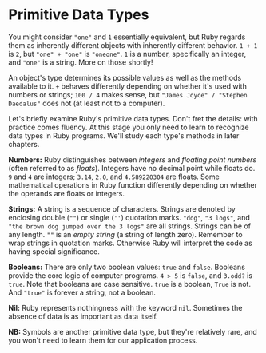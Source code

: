 # Primitive Data Types

You might consider `"one"` and `1` essentially equivalent, but Ruby regards them
as inherently different objects with inherently different behavior. `1 + 1` is
`2`, but `"one" + "one"` is `"oneone"`. `1` is a number, specifically an
integer, and `"one"` is a string. More on those shortly!

An object's type determines its possible values as well as the methods available
to it. `+` behaves differently depending on whether it's used with numbers or
strings; `100 / 4` makes sense, but `"James Joyce" / "Stephen Daedalus"` does
not (at least not to a computer).

Let's briefly examine Ruby's primitive data types. Don't fret the details: with
practice comes fluency. At this stage you only need to learn to recognize data
types in Ruby programs. We'll study each type's methods in later chapters.

**Numbers:** Ruby distinguishes between _integers_ and _floating point numbers_ (often
referred to as _floats_). Integers have no decimal point while floats do. `9`
and `4` are integers; `3.14`, `2.0`, and `4.589220304` are floats. Some
mathematical operations in Ruby function differently depending on whether the
operands are floats or integers.

**Strings:** A string is a sequence of characters. Strings are denoted by enclosing double (`""`)
or single (`''`) quotation marks. `"dog"`, `"3 logs"`, and `"the brown dog
jumped over the 3 logs"` are all strings. Strings can be of any length. `""` is
an _empty string_ (a string of length zero). Remember to wrap strings in quotation
marks. Otherwise Ruby will interpret the code as having special significance.

**Booleans:** There are only two boolean values: `true` and `false`. Booleans provide the core
logic of computer programs. `4 > 5` is `false`, and `3.odd?` is `true`. Note
that booleans are case sensitive. `true` is a boolean, `True` is not. And
`"true"` is forever a string, not a boolean.

**Nil:** Ruby represents nothingness with the keyword `nil`. Sometimes the absence of data is as
important as data itself.

**NB:** Symbols are another primitive data type, but they're relatively rare, and you won't
 need to learn them for our application process.

